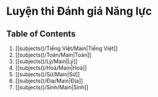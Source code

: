 # Luyện thi Đánh giá Năng lực
## Table of Contents
1. [[subjects()/Tiếng Việt/Main|Tiếng Việt]]
2. [[subjects()/Toán/Main|Toán]]
3. [[subjects()/Lý/Main|Lý]]
4. [[subjects()/Hoá/Main|Hoá]]
5. [[subjects()/Sử/Main|Sử]]
6. [[subjects()/Địa/Main|Địa]]
7. [[subjects()/Sinh/Main|Sinh]]
